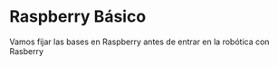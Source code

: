 # Raspberry Básico

Vamos fijar las bases en Raspberry antes de entrar en la robótica con Rasberry



